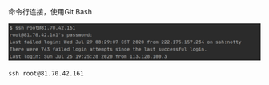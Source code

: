 命令行连接，使用Git Bash

![image-20200729083454576](images/image-20200729083454576.png)

```shell
ssh root@81.70.42.161
```

